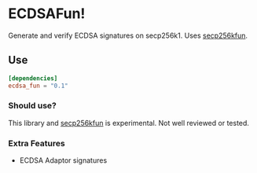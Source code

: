 # ECDSAFun!

Generate and verify ECDSA signatures on secp256k1.
Uses [secp256kfun].

## Use

``` toml
[dependencies]
ecdsa_fun = "0.1"
```

### Should use?

This library and [secp256kfun] is experimental.
Not well reviewed or tested.

### Extra Features

- ECDSA Adaptor signatures

[secp256kfun]: https://docs.rs/secp256kfun
